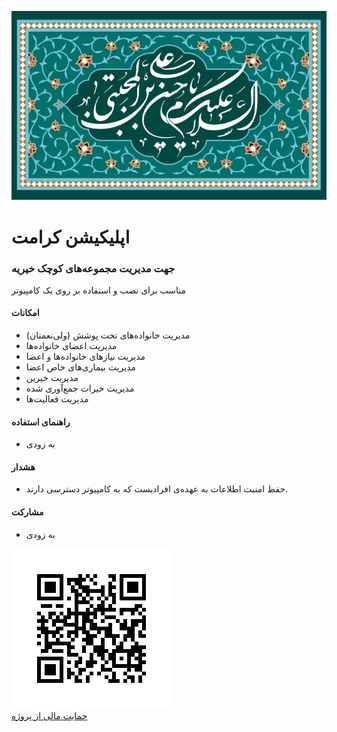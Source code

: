 ![](KeramatWeb/ClientApp/public/assets/images/emam-hasan.jpg)

# اپلیکیشن کرامت

### جهت مدیریت مجموعه‌های کوچک خیریه

مناسب برای نصب و استفاده بر روی یک کامپیوتر

#### امکانات

- مدیریت خانواده‌های تحت پوشش (ولی‌نعمتان)
- مدیریت اعضای خانواده‌ها
- مدیریت نیازهای خانواده‌ها و اعضا
- مدیریت بیماری‌های خاص اعضا
- مدیریت خیرین
- مدیریت خیرات جمع‌آوری شده
- مدیریت فعالیت‌ها

#### راهنمای استفاده

- به زودی

#### هشدار

- حفظ امنیت اطلاعات به عهده‌ی افرادیست که به کامپیوتر دسترسی دارند.

#### مشارکت

- به زودی

![](KeramatWeb/ClientApp/public/assets/images/donation0.png)  
[حمایت مالی از پروژه](https://zarinp.al/ravaqemehr.ir)
